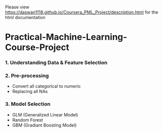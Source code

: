 Please view https://daswan1118.github.io/Coursera_PML_Project/description.html for the html documentation

# Practical-Machine-Learning-Course-Project


### 1. Understanding Data & Feature Selection


### 2. Pre-processing
- Convert all categorical to numeric
- Replacing all NAs


### 3. Model Selection
- GLM (Generalized Linear Model)
- Random Forest
- GBM (Gradiant Boosting Model)
